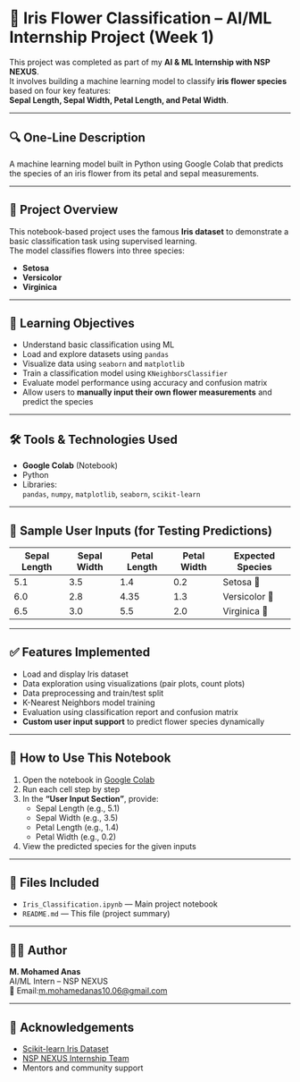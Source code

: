 # 🌼 Iris Flower Classification – AI/ML Internship Project (Week 1)

This project was completed as part of my **AI & ML Internship with NSP NEXUS**.  
It involves building a machine learning model to classify **iris flower species** based on four key features:  
**Sepal Length, Sepal Width, Petal Length, and Petal Width**.

---

## 🔍 One-Line Description

A machine learning model built in Python using Google Colab that predicts the species of an iris flower from its petal and sepal measurements.

---

## 📌 Project Overview

This notebook-based project uses the famous **Iris dataset** to demonstrate a basic classification task using supervised learning.  
The model classifies flowers into three species:
- **Setosa**
- **Versicolor**
- **Virginica**

---

## 🎯 Learning Objectives

- Understand basic classification using ML
- Load and explore datasets using `pandas`
- Visualize data using `seaborn` and `matplotlib`
- Train a classification model using `KNeighborsClassifier`
- Evaluate model performance using accuracy and confusion matrix
- Allow users to **manually input their own flower measurements** and predict the species

---

## 🛠️ Tools & Technologies Used

- **Google Colab** (Notebook)
- Python
- Libraries:  
  `pandas`, `numpy`, `matplotlib`, `seaborn`, `scikit-learn`

---

## 🧪 Sample User Inputs (for Testing Predictions)

| Sepal Length | Sepal Width | Petal Length | Petal Width | Expected Species |
|--------------|-------------|--------------|-------------|------------------|
| 5.1          | 3.5         | 1.4          | 0.2         | Setosa 🌸        |
| 6.0          | 2.8         | 4.35         | 1.3         | Versicolor 🌿     |
| 6.5          | 3.0         | 5.5          | 2.0         | Virginica 🌺      |

---

## ✅ Features Implemented

- Load and display Iris dataset
- Data exploration using visualizations (pair plots, count plots)
- Data preprocessing and train/test split
- K-Nearest Neighbors model training
- Evaluation using classification report and confusion matrix
- **Custom user input support** to predict flower species dynamically

---

## 📎 How to Use This Notebook

1. Open the notebook in [Google Colab](https://colab.research.google.com/)
2. Run each cell step by step
3. In the **“User Input Section”**, provide:
   - Sepal Length (e.g., 5.1)
   - Sepal Width (e.g., 3.5)
   - Petal Length (e.g., 1.4)
   - Petal Width (e.g., 0.2)
4. View the predicted species for the given inputs

---

## 📁 Files Included

- `Iris_Classification.ipynb` — Main project notebook
- `README.md` — This file (project summary)

---

## 🙋‍♂️ Author

**M. Mohamed Anas**  
AI/ML Intern – NSP NEXUS  
📧 Email:m.mohamedanas10.06@gmail.com

---

## 🙌 Acknowledgements

- [Scikit-learn Iris Dataset](https://scikit-learn.org/stable/auto_examples/datasets/plot_iris_dataset.html)
- [NSP NEXUS Internship Team](https://nspnexus.com)
- Mentors and community support

